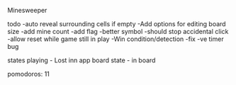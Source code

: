 Minesweeper

todo
-auto reveal surrounding cells if empty 
-Add options for editing board size
-add mine count
-add flag
	-better symbol
	-should stop accidental click
-allow reset while game still in play
-Win condition/detection
-fix -ve timer bug


states
playing - Lost  inn app
board state - in board

pomodoros: 11